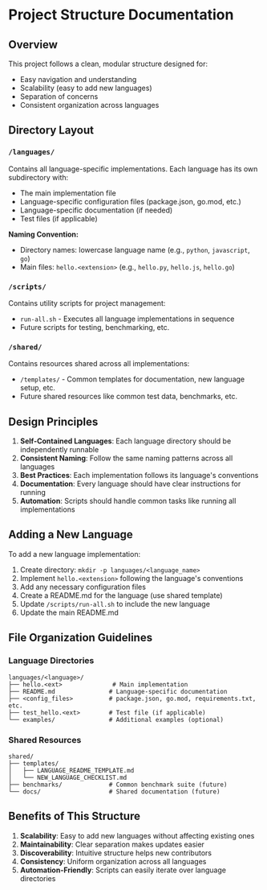 # Project Structure Documentation

## Overview

This project follows a clean, modular structure designed for:
- Easy navigation and understanding
- Scalability (easy to add new languages)
- Separation of concerns
- Consistent organization across languages

## Directory Layout

### `/languages/`
Contains all language-specific implementations. Each language has its own subdirectory with:
- The main implementation file
- Language-specific configuration files (package.json, go.mod, etc.)
- Language-specific documentation (if needed)
- Test files (if applicable)

**Naming Convention:**
- Directory names: lowercase language name (e.g., `python`, `javascript`, `go`)
- Main files: `hello.<extension>` (e.g., `hello.py`, `hello.js`, `hello.go`)

### `/scripts/`
Contains utility scripts for project management:
- `run-all.sh` - Executes all language implementations in sequence
- Future scripts for testing, benchmarking, etc.

### `/shared/`
Contains resources shared across all implementations:
- `/templates/` - Common templates for documentation, new language setup, etc.
- Future shared resources like common test data, benchmarks, etc.

## Design Principles

1. **Self-Contained Languages**: Each language directory should be independently runnable
2. **Consistent Naming**: Follow the same naming patterns across all languages
3. **Best Practices**: Each implementation follows its language's conventions
4. **Documentation**: Every language should have clear instructions for running
5. **Automation**: Scripts should handle common tasks like running all implementations

## Adding a New Language

To add a new language implementation:

1. Create directory: `mkdir -p languages/<language_name>`
2. Implement `hello.<extension>` following the language's conventions
3. Add any necessary configuration files
4. Create a README.md for the language (use shared template)
5. Update `/scripts/run-all.sh` to include the new language
6. Update the main README.md

## File Organization Guidelines

### Language Directories
```
languages/<language>/
├── hello.<ext>              # Main implementation
├── README.md               # Language-specific documentation
├── <config_files>          # package.json, go.mod, requirements.txt, etc.
├── test_hello.<ext>        # Test file (if applicable)
└── examples/               # Additional examples (optional)
```

### Shared Resources
```
shared/
├── templates/
│   ├── LANGUAGE_README_TEMPLATE.md
│   └── NEW_LANGUAGE_CHECKLIST.md
├── benchmarks/             # Common benchmark suite (future)
└── docs/                   # Shared documentation (future)
```

## Benefits of This Structure

1. **Scalability**: Easy to add new languages without affecting existing ones
2. **Maintainability**: Clear separation makes updates easier
3. **Discoverability**: Intuitive structure helps new contributors
4. **Consistency**: Uniform organization across all languages
5. **Automation-Friendly**: Scripts can easily iterate over language directories